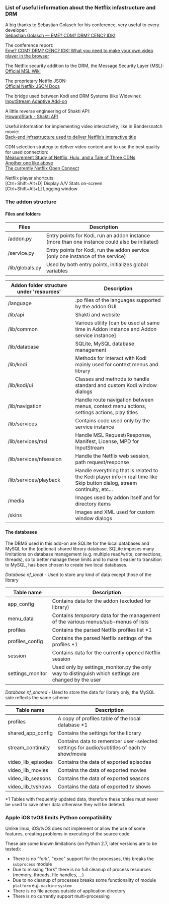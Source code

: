 ### List of useful information about the Netflix infastructure and DRM

A big thanks to Sebastian Golasch for his conference, very useful to every developer:<br/>
[Sebastian Golasch — EME? CDM? DRM? CENC? IDK!](https://www.youtube.com/watch?time_continue=2414&v=3Y3R_snaDDc&feature=emb_logo)

The conference report:<br/>
[Eme? CDM? DRM? CENC? IDK! What you need to make your own video player in the browser](https://sudonull.com/posts/3283-Eme-CDM-DRM-CENC-IDK-What-you-need-to-make-your-own-video-player-in-the-browser)

The Netflix security addition to the DRM, the Message Security Layer (MSL):<br/>
[Official MSL Wiki](https://github.com/Netflix/msl/wiki)

The proprietary Netflix JSON:<br/>
[Official Netflix JSON Docs](https://netflix.github.io/falcor/documentation/jsongraph.html)

The bridge used between Kodi and DRM Systems (like Widevine):<br/>
[InputStream Adaptive Add-on](https://github.com/peak3d/inputstream.adaptive/)

A little reverse engineering of Shakti API:<br/>
[HowardStark - Shakti API](https://github.com/HowardStark/shakti)

Useful information for implementing video interactivity, like in Bandersnatch movie:<br/>
[Back-end infrastructure used to deliver Netflix’s interactive title](https://engelsjk.com/posts/through-the-looking-glass-at-netflix/)

CDN selection strategy to deliver video content and to use the best quality for used connection:<br/>
[Measurement Study of Netflix, Hulu, and a Tale of Three CDNs](https://www.moritzsteiner.de/papers/netflix-hulu.pdf)<br/>
[Another one like above](https://www.cs.rutgers.edu/~badri/552dir/notes/W11-four.pdf)<br/>
[The currently Netflix Open Connect](https://openconnect.netflix.com/)

Netflix player shortcuts:<br/>
[Ctrl+Shift+Alt+D] Display A/V Stats on-screen<br/>
[Ctrl+Shift+Alt+L] Logging window

### The addon structure

#### Files and folders

| Files | Description  |
| ----------------- | --------------------------- |
| /addon.py         | Entry points for Kodi, run an addon instance (more than one instance could also be initiated) |
| /service.py       | Entry points for Kodi, run the addon service (only one instance of the service) |
| /lib/globals.py   | Used by both entry points, initializes global variables |

| Addon folder structure under 'resources' | Description  |
| ----------------- | --------------------------- |
| /language         | .po files of the languages supported by the addon GUI |
| /lib/api          | Shakti and website |
| /lib/common       | Various utility [can be used at same time in Addon instance and Addon service instance] |
| /lib/database         | SQLite, MySQL database management |
| /lib/kodi             | Methods for interact with Kodi mainly used for context menus and library |
| /lib/kodi/ui          | Classes and methods to handle standard and custom Kodi window dialogs |
| /lib/navigation       | Handle route navigation between menus, context menu actions, settings actions, play titles |
| /lib/services         | Contains code used only by the service instance |
| /lib/services/msl     | Handle MSL Request/Response, Manifest, License, MPD for InputStream |
| /lib/services/nfsession | Handle the Netflix web session, path request/response |
| /lib/services/playback  | Handle everything that is related to the Kodi player info in real time like Skip button dialog, stream continuity, etc... |
| /media            | Images used by addon itself and for directory items |
| /skins            | Images and XML used for custom window dialogs |

#### The databases

The DBMS used in this add-on are SQLite for the local databases and MySQL for the (optional) shared library database.
SQLite imposes many limitations on database management (e.g. multiple read/write, connections, threads), so to better manage these limits and to make it easier to transition to MySQL, has been chosen to create two local databases.

_Database nf_local_ - Used to store any kind of data except those of the library

| Table name        | Description                 |
| ----------------- | --------------------------- |
| app_config        | Contains data for the addon (excluded for library) |
| menu_data         | Contains _temporary_ data for the management of the various menus/sub-menus of lists |
| profiles          | Contains the parsed Netflix profiles list *1 |
| profiles_config   | Contains the parsed Netflix settings of the profiles *1 |
| session           | Contains data for the currently opened Netflix session |
| settings_monitor  | Used only by settings_monitor.py the only way to distinguish which settings are changed by the user |

_Database nf_shared_ - Used to store the data for library only, the MySQL side reflects the same scheme

| Table name         | Description                 |
| ------------------ | --------------------------- |
| profiles           | A copy of profiles table of the local database *1 |
| shared_app_config  | Contains the settings for the library |
| stream_continuity  | Contains data to remember user-selected settings for audio/subtitles of each tv show/movie |
| video_lib_episodes | Contains the data of exported episodes |
| video_lib_movies   | Contains the data of exported movies |
| video_lib_seasons  | Contains the data of exported seasons |
| video_lib_tvshows  | Contains the data of exported tv shows |

*1 Tables with frequently updated data, therefore these tables must never be used to save other data otherwise they will be deleted.


### Apple iOS tvOS limits Python compatibility

Unlike linux, iOS/tvOS does not implement or allow the use of some features, creating problems in executing of the source code

These are some known limitations (on Python 2.7, later versions are to be tested):
- There is no "fork", "exec" support for the processes, this breaks the `subprocess` module
- Due to missing "fork" there is no full cleanup of process resources (memory, threads, file handles, ...)
- Due to no cleanup of processes breaks some functionality of module `platform` e.g. `machine` `system`
- There is no file access outside of application directory
- There is no currently support multi-processing
